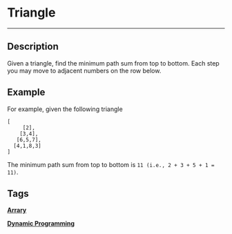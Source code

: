 # Triangle
-----
## Description
Given a triangle, find the minimum path sum from top to bottom. Each step you may move to adjacent numbers on the row below.

## Example
For example, given the following triangle
```
[
     [2],
    [3,4],
   [6,5,7],
  [4,1,8,3]
]
```
The minimum path sum from top to bottom is ```11 (i.e., 2 + 3 + 5 + 1 = 11)```.


## Tags
**[Arrary](https://leetcode.com/tag/array)**

**[Dynamic Programming](https://leetcode.com/tag/dynamic-programming)**

